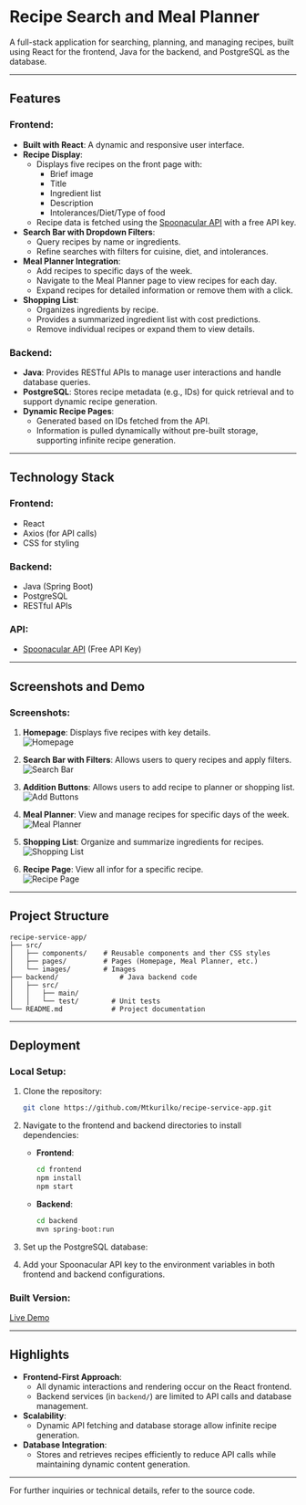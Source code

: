 # Recipe Search and Meal Planner

A full-stack application for searching, planning, and managing recipes, built using React for the frontend, Java for the backend, and PostgreSQL as the database.

---

## Features

### Frontend:
- **Built with React**: A dynamic and responsive user interface.
- **Recipe Display**:
  - Displays five recipes on the front page with:
    - Brief image
    - Title
    - Ingredient list
    - Description
    - Intolerances/Diet/Type of food
  - Recipe data is fetched using the [Spoonacular API](https://spoonacular.com/food-api) with a free API key.
- **Search Bar with Dropdown Filters**:
  - Query recipes by name or ingredients.
  - Refine searches with filters for cuisine, diet, and intolerances.
- **Meal Planner Integration**:
  - Add recipes to specific days of the week.
  - Navigate to the Meal Planner page to view recipes for each day.
  - Expand recipes for detailed information or remove them with a click.
- **Shopping List**:
  - Organizes ingredients by recipe.
  - Provides a summarized ingredient list with cost predictions.
  - Remove individual recipes or expand them to view details.

### Backend:
- **Java**: Provides RESTful APIs to manage user interactions and handle database queries.
- **PostgreSQL**: Stores recipe metadata (e.g., IDs) for quick retrieval and to support dynamic recipe generation.
- **Dynamic Recipe Pages**:
  - Generated based on IDs fetched from the API.
  - Information is pulled dynamically without pre-built storage, supporting infinite recipe generation.

---

## Technology Stack

### Frontend:
- React
- Axios (for API calls)
- CSS for styling

### Backend:
- Java (Spring Boot)
- PostgreSQL
- RESTful APIs

### API:
- [Spoonacular API](https://spoonacular.com/food-api) (Free API Key)

---

## Screenshots and Demo

### Screenshots:
1. **Homepage**: Displays five recipes with key details.  
   ![Homepage](src/images/homePage.png)

2. **Search Bar with Filters**: Allows users to query recipes and apply filters.  
   ![Search Bar](src/images/search.png)

3. **Addition Buttons**: Allows users to add recipe to planner or shopping list.  
   ![Add Buttons](src/images/addButtons.png)

4. **Meal Planner**: View and manage recipes for specific days of the week.  
   ![Meal Planner](src/images/planner.png)

5. **Shopping List**: Organize and summarize ingredients for recipes.  
   ![Shopping List](src/images/shoppingList.png)

6. **Recipe Page**: View all infor for a specific recipe.  
   ![Recipe Page](src/images/recipePage.png)

---

## Project Structure

```
recipe-service-app/
├── src/
│   ├── components/    # Reusable components and ther CSS styles
│   ├── pages/         # Pages (Homepage, Meal Planner, etc.)
│   └── images/        # Images
├── backend/               # Java backend code
│   ├── src/
│   │   ├── main/
│   │   └── test/        # Unit tests
└── README.md            # Project documentation
```

---

## Deployment

### Local Setup:
1. Clone the repository:
   ```bash
   git clone https://github.com/Mtkurilko/recipe-service-app.git
   ```

2. Navigate to the frontend and backend directories to install dependencies:
   - **Frontend**:
     ```bash
     cd frontend
     npm install
     npm start
     ```
   - **Backend**:
     ```bash
     cd backend
     mvn spring-boot:run
     ```

3. Set up the PostgreSQL database:


4. Add your Spoonacular API key to the environment variables in both frontend and backend configurations.

### Built Version:
[Live Demo](https://your-online-demo-link.com)

---

## Highlights
- **Frontend-First Approach**:
  - All dynamic interactions and rendering occur on the React frontend.
  - Backend services (in `backend/`) are limited to API calls and database management.
- **Scalability**:
  - Dynamic API fetching and database storage allow infinite recipe generation.
- **Database Integration**:
  - Stores and retrieves recipes efficiently to reduce API calls while maintaining dynamic content generation.

---

For further inquiries or technical details, refer to the source code.

